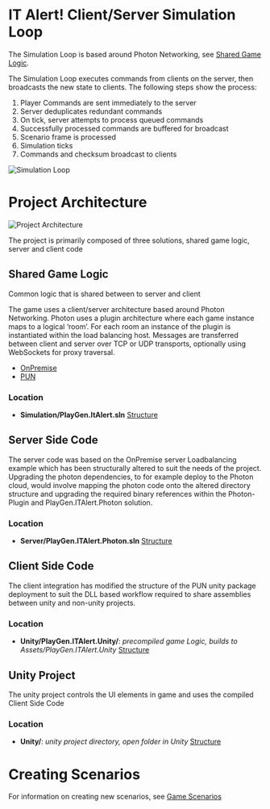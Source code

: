 # IT Alert! Client/Server Simulation Loop
The Simulation Loop is based around Photon Networking, see [Shared Game Logic](#shared-game-logic). 

The Simulation Loop executes commands from clients on the server, then broadcasts the new state to clients. The following steps show the process:
1. Player Commands are sent immediately to the server
2. Server deduplicates redundant commands
3. On tick, server attempts to process queued commands
4. Successfully processed commands are buffered for broadcast
5. Scenario frame is processed
6. Simulation ticks
7. Commands and checksum broadcast to clients

![Simulation Loop](images/SimulationLoop.png)

# Project Architecture
![Project Architecture](images/ProjectArchitecture.png)

The project is primarily composed of three solutions, shared game logic, server and client code

## Shared Game Logic
Common logic that is shared between to server and client

The game uses a client/server architecture based around Photon Networking. Photon uses a plugin architecture where each game instance maps to a logical ‘room’. For each room an instance of the plugin is instantiated within the load balancing host. Messages are transferred between client and server over TCP or UDP transports, optionally using WebSockets for proxy traversal.
- [OnPremise](https://www.photonengine.com/en/OnPremise)
- [PUN](https://www.photonengine.com/en/PUN)

### Location
- **Simulation/PlayGen.ItAlert.sln** [Structure](Simulation/Simulation.md)

## Server Side Code
The server code was based on the OnPremise server Loadbalancing example which has been structurally altered to suit the needs of the project. Upgrading the photon dependencies, to for example deploy to the Photon cloud, would involve mapping the photon code onto the altered directory structure and upgrading the required binary references within the Photon-Plugin and PlayGen.ITAlert.Photon solution.

### Location
- **Server/PlayGen.ITAlert.Photon.sln** [Structure](Server/Photon.md)

## Client Side Code
The client integration has modified the structure of the PUN unity package deployment to suit the DLL based workflow required to share assemblies between unity and non-unity projects. 

### Location
- **Unity/PlayGen.ITAlert.Unity/**: *precompiled game Logic, builds to Assets/PlayGen.ITAlert.Unity* [Structure](Unity/Unity.md)

## Unity Project
The unity project controls the UI elements in game and uses the compiled Client Side Code

### Location
- **Unity/**: *unity project directory, open folder in Unity* [Structure](Unity/UnityProject.md)

# Creating Scenarios
For information on creating new scenarios, see [Game Scenarios](Simulation/GameScenarios.md)